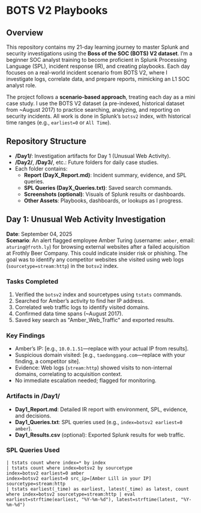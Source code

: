 # BOTS V2 Playbooks

## Overview
This repository contains my 21-day learning journey to master Splunk and security investigations using the **Boss of the SOC (BOTS) V2 dataset**. I’m a beginner SOC analyst training to become proficient in Splunk Processing Language (SPL), incident response (IR), and creating playbooks. Each day focuses on a real-world incident scenario from BOTS V2, where I investigate logs, correlate data, and prepare reports, mimicking an L1 SOC analyst role.

The project follows a **scenario-based approach**, treating each day as a mini case study. I use the BOTS V2 dataset (a pre-indexed, historical dataset from ~August 2017) to practice searching, analyzing, and reporting on security incidents. All work is done in Splunk’s `botsv2` index, with historical time ranges (e.g., `earliest=0` or `All Time`).

## Repository Structure
- **/Day1/**: Investigation artifacts for Day 1 (Unusual Web Activity).
- **/Day2/**, **/Day3/**, etc.: Future folders for daily case studies.
- Each folder contains:
  - **Report (DayX_Report.md)**: Incident summary, evidence, and SPL queries.
  - **SPL Queries (DayX_Queries.txt)**: Saved search commands.
  - **Screenshots (optional)**: Visuals of Splunk results or dashboards.
  - **Other Assets**: Playbooks, dashboards, or lookups as I progress.

## Day 1: Unusual Web Activity Investigation
**Date**: September 04, 2025  
**Scenario**: An alert flagged employee Amber Turing (username: `amber`, email: `aturing@froth.ly`) for browsing external websites after a failed acquisition at Frothly Beer Company. This could indicate insider risk or phishing. The goal was to identify any competitor websites she visited using web logs (`sourcetype=stream:http`) in the `botsv2` index.

### Tasks Completed
1. Verified the `botsv2` index and sourcetypes using `tstats` commands.
2. Searched for Amber’s activity to find her IP address.
3. Correlated web traffic logs to identify visited domains.
4. Confirmed data time spans (~August 2017).
5. Saved key search as "Amber_Web_Traffic" and exported results.

### Key Findings
- Amber’s IP: [e.g., `10.0.1.51`—replace with your actual IP from results].
- Suspicious domain visited: [e.g., `taedonggang.com`—replace with your finding, a competitor site].
- Evidence: Web logs (`stream:http`) showed visits to non-internal domains, correlating to acquisition context.
- No immediate escalation needed; flagged for monitoring.

### Artifacts in /Day1/
- **Day1_Report.md**: Detailed IR report with environment, SPL, evidence, and decisions.
- **Day1_Queries.txt**: SPL queries used (e.g., `index=botsv2 earliest=0 amber`).
- **Day1_Results.csv** (optional): Exported Splunk results for web traffic.

### SPL Queries Used
```spl
| tstats count where index=* by index
| tstats count where index=botsv2 by sourcetype
index=botsv2 earliest=0 amber
index=botsv2 earliest=0 src_ip=[Amber Lill in your IP] sourcetype=stream:http
| tstats earliest(_time) as earliest, latest(_time) as latest, count where index=botsv2 sourcetype=stream:http | eval earliest=strftime(earliest, "%Y-%m-%d"), latest=strftime(latest, "%Y-%m-%d")
